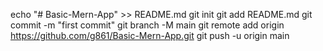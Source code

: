 echo "# Basic-Mern-App" >> README.md
git init
git add README.md
git commit -m "first commit"
git branch -M main
git remote add origin https://github.com/g861/Basic-Mern-App.git
git push -u origin main